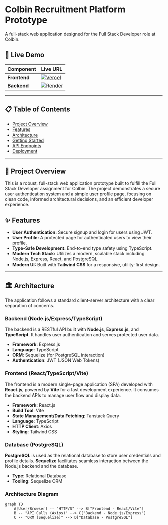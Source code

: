 # Colbin Recruitment Platform Prototype

A full-stack web application designed for the Full Stack Developer role at Colbin.

## 🚀 Live Demo

| Component | Live URL |
| :--- | :--- |
| **Frontend** | [![Vercel](https://img.shields.io/badge/Vercel-000000.svg?style=for-the-badge&logo=Vercel&logoColor=white)](https://colbin-recruitment-platform-prototy.vercel.app/) |
| **Backend** | [![Render](https://img.shields.io/badge/Render-46E3B7.svg?style=for-the-badge&logo=render&logoColor=white)](https://colbin-recruitment-platform-prototype.onrender.com) |


---

## 📋 Table of Contents

- [Project Overview](#-project-overview)
- [Features](#-features)
- [Architecture](#-architecture)
- [Getting Started](#-getting-started)
- [API Endpoints](#-api-endpoints)
- [Deployment](#-deployment)

---

## 📄 Project Overview

This is a robust, full-stack web application prototype built to fulfill the Full Stack Developer assignment for Colbin. The project demonstrates a secure user authentication system and a simple user profile page, focusing on clean code, informed architectural decisions, and an efficient developer experience.

## ✨ Features

- **User Authentication:** Secure signup and login for users using JWT.
- **User Profile:** A protected page for authenticated users to view their profile.
- **Type-Safe Development:** End-to-end type safety using TypeScript.
- **Modern Tech Stack:** Utilizes a modern, scalable stack including Node.js, Express, React, and PostgreSQL.
- **Modern UI:** Built with **Tailwind CSS** for a responsive, utility-first design.

---

## 🏛️ Architecture

The application follows a standard client-server architecture with a clear separation of concerns.

### Backend (Node.js/Express/TypeScript)

The backend is a RESTful API built with **Node.js**, **Express.js**, and **TypeScript**. It handles user authentication and serves protected user data.

- **Framework**: Express.js
- **Language**: TypeScript
- **ORM**: Sequelize (for PostgreSQL interaction)
- **Authentication**: JWT (JSON Web Tokens)

### Frontend (React/TypeScript/Vite)

The frontend is a modern single-page application (SPA) developed with **React.js**, powered by **Vite** for a fast development experience. It consumes the backend APIs to manage user flow and display data.

- **Framework**: React.js
- **Build Tool**: Vite
- **State Management/Data Fetching**: Tanstack Query
- **Language**: TypeScript
- **HTTP Client**: Axios
- **Styling**: Tailwind CSS

### Database (PostgreSQL)

**PostgreSQL** is used as the relational database to store user credentials and profile details. **Sequelize** facilitates seamless interaction between the Node.js backend and the database.

- **Type**: Relational Database
- **Tooling**: Sequelize ORM

### Architecture Diagram

```mermaid
graph TD
    A[User/Browser] -- "HTTP/S" --> B["Frontend - React/Vite"]
    B -- "API Calls (Axios)" --> C["Backend - Node.js/Express"]
    C -- "ORM (Sequelize)" --> D["Database - PostgreSQL"]
